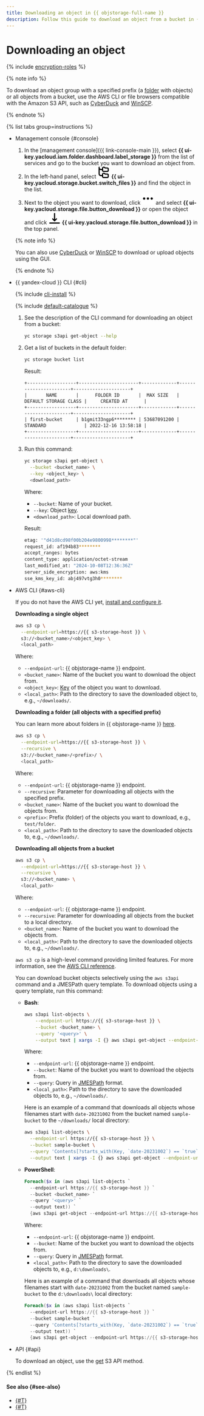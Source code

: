 ```yaml
---
title: Downloading an object in {{ objstorage-full-name }}
description: Follow this guide to download an object from a bucket in {{ objstorage-name }}.
---
```


# Downloading an object


{% include [encryption-roles](../../../_includes/storage/encryption-roles.md) %}


{% note info %}

To download an object group with a specified prefix (a [folder](../../concepts/object.md#folder) with objects) or all objects from a bucket, use the AWS CLI or file browsers compatible with the Amazon S3 API, such as [CyberDuck](../../tools/cyberduck.md) and [WinSCP](../../tools/winscp.md).

{% endnote %}

{% list tabs group=instructions %}

- Management console {#console}

  1. In the [management console]({{ link-console-main }}), select **{{ ui-key.yacloud.iam.folder.dashboard.label_storage }}** from the list of services and go to the bucket you want to download an object from.
  1. In the left-hand panel, select ![image](../../../_assets/console-icons/folder-tree.svg) **{{ ui-key.yacloud.storage.bucket.switch_files }}** and find the object in the list.
  1. Next to the object you want to download, click ![image](../../../_assets/console-icons/ellipsis.svg) and select **{{ ui-key.yacloud.storage.file.button_download }}** or open the object and click ![image](../../../_assets/console-icons/arrow-down-to-line.svg) **{{ ui-key.yacloud.storage.file.button_download }}** in the top panel.

  {% note info %}

  You can also use [CyberDuck](../../tools/cyberduck.md) or [WinSCP](../../tools/winscp.md) to download or upload objects using the GUI.

  {% endnote %}

- {{ yandex-cloud }} CLI {#cli}

  {% include [cli-install](../../../_includes/cli-install.md) %}

  {% include [default-catalogue](../../../_includes/default-catalogue.md) %}

  1. See the description of the CLI command for downloading an object from a bucket:

      ```bash
      yc storage s3api get-object --help
      ```

  1. Get a list of buckets in the default folder:

      ```bash
      yc storage bucket list
      ```

      Result:

      ```text
      +------------------+----------------------+-------------+-----------------------+---------------------+
      |       NAME       |      FOLDER ID       |  MAX SIZE   | DEFAULT STORAGE CLASS |     CREATED AT      |
      +------------------+----------------------+-------------+-----------------------+---------------------+
      | first-bucket     | b1gmit33ngp6******** | 53687091200 | STANDARD              | 2022-12-16 13:58:18 |
      +------------------+----------------------+-------------+-----------------------+---------------------+
      ```

  1. Run this command:

      ```bash
      yc storage s3api get-object \
        --bucket <bucket_name> \
        --key <object_key> \
        <download_path>
      ```

      Where:

      * `--bucket`: Name of your bucket.
      * `--key`: Object [key](../../concepts/object.md#key).
      * `<download_path>`: Local download path.

      Result:

      ```bash
      etag: '"d41d8cd98f00b204e9800998********"'
      request_id: af194b83********
      accept_ranges: bytes
      content_type: application/octet-stream
      last_modified_at: "2024-10-08T12:36:36Z"
      server_side_encryption: aws:kms
      sse_kms_key_id: abj497vtg3h0********
      ```

- AWS CLI {#aws-cli}

  If you do not have the AWS CLI yet, [install and configure it](../../tools/aws-cli.md).

  **Downloading a single object**

  ```bash
  aws s3 cp \
    --endpoint-url=https://{{ s3-storage-host }} \
    s3://<bucket_name>/<object_key> \
    <local_path>
  ```

  Where:

  * `--endpoint-url`: {{ objstorage-name }} endpoint.
  * `<bucket_name>`: Name of the bucket you want to download the object from.
  * `<object_key>`: [Key](../../concepts/object.md#key) of the object you want to download.
  * `<local_path>`: Path to the directory to save the downloaded object to, e.g., `~/downloads/`.

  **Downloading a folder (all objects with a specified prefix)**

  You can learn more about folders in {{ objstorage-name }} [here](../../concepts/object.md#folder).

  ```bash
  aws s3 cp \
    --endpoint-url=https://{{ s3-storage-host }} \
    --recursive \
    s3://<bucket_name>/<prefix>/ \
    <local_path>
  ```

  Where:

  * `--endpoint-url`: {{ objstorage-name }} endpoint.
  * `--recursive`: Parameter for downloading all objects with the specified prefix.
  * `<bucket_name>`: Name of the bucket you want to download the objects from.
  * `<prefix>`: Prefix (folder) of the objects you want to download, e.g., `test/folder`.
  * `<local_path>`: Path to the directory to save the downloaded objects to, e.g., `~/downloads/`.

  **Downloading all objects from a bucket**

  ```bash
  aws s3 cp \
    --endpoint-url=https://{{ s3-storage-host }} \
    --recursive \
    s3://<bucket_name> \
    <local_path>
  ```

  Where:

  * `--endpoint-url`: {{ objstorage-name }} endpoint.
  * `--recursive`: Parameter for downloading all objects from the bucket to a local directory.
  * `<bucket_name>`: Name of the bucket you want to download the objects from.
  * `<local_path>`: Path to the directory to save the downloaded objects to, e.g., `~/downloads/`.

  `aws s3 cp` is a high-level command providing limited features. For more information, see the [AWS CLI reference](https://awscli.amazonaws.com/v2/documentation/api/latest/reference/s3/cp.html).

  You can download bucket objects selectively using the `aws s3api` command and a JMESPath query template. To download objects using a query template, run this command:

  * **Bash**:

      ```bash
      aws s3api list-objects \
          --endpoint-url https://{{ s3-storage-host }} \
          --bucket <bucket_name> \
          --query '<query>' \
          --output text | xargs -I {} aws s3api get-object --endpoint-url https://{{ s3-storage-host }} --bucket <bucket_name> --key {} <local_path>{}
      ```

      Where:

      * `--endpoint-url`: {{ objstorage-name }} endpoint.
      * `--bucket`: Name of the bucket you want to download the objects from.
      * `--query`: Query in [JMESPath](https://jmespath.org/) format.
      * `<local_path>`: Path to the directory to save the downloaded objects to, e.g., `~/downloads/`.

      Here is an example of a command that downloads all objects whose filenames start with `date-20231002` from the bucket named `sample-bucket` to the `~/downloads/` local directory:

      ```bash
      aws s3api list-objects \
        --endpoint-url https://{{ s3-storage-host }} \
        --bucket sample-bucket \
        --query 'Contents[?starts_with(Key, `date-20231002`) == `true`].[Key]' \
        --output text | xargs -I {} aws s3api get-object --endpoint-url https://{{ s3-storage-host }} --bucket sample-bucket --key {} ~/downloads/{}
      ```

  * **PowerShell**:

      ```powershell
      Foreach($x in (aws s3api list-objects `
        --endpoint-url https://{{ s3-storage-host }} `
        --bucket <bucket_name> `
        --query '<query>' `
        --output text)) `
        {aws s3api get-object --endpoint-url https://{{ s3-storage-host }} --bucket <bucket_name> --key $x <local_path>$x}
      ```

      Where:

      * `--endpoint-url`: {{ objstorage-name }} endpoint.
      * `--bucket`: Name of the bucket you want to download the objects from.
      * `--query`: Query in [JMESPath](https://jmespath.org/) format.
      * `<local_path>`: Path to the directory to save the downloaded objects to, e.g., `d:\downloads\`.

      Here is an example of a command that downloads all objects whose filenames start with `date-20231002` from the bucket named `sample-bucket` to the `d:\downloads\` local directory:

      ```powershell
      Foreach($x in (aws s3api list-objects `
        --endpoint-url https://{{ s3-storage-host }} `
        --bucket sample-bucket `
        --query 'Contents[?starts_with(Key, `date-20231002`) == `true`].[Key]' `
        --output text)) `
        {aws s3api get-object --endpoint-url https://{{ s3-storage-host }} --bucket sample-bucket --key $x d:\downloads\$x}
      ```

- API {#api}

  To download an object, use the [get](../../s3/api-ref/object/get.md) S3 API method.

{% endlist %}

#### See also {#see-also}


* [{#T}](link-for-download.md)
* [{#T}](../../security/overview.md)


